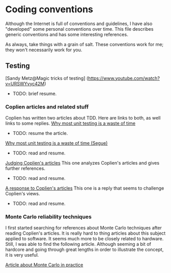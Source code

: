 # Coding conventions

Although the Internet is full of conventions and guidelines, I have also
"developed" some personal conventions over time. This file describes generic
conventions and has some interesting references.

As always, take things with a grain of salt. These conventions work for me;
they won't necessarily work for you.

## Testing

[Sandy Metz@Magic tricks of testing] (https://www.youtube.com/watch?v=URSWYvyc42M)
* TODO: brief resume.

### Coplien articles and related stuff

Coplien has written two articles about TDD. Here are links to both, as well links to some replies.
[Why most unit testing is a waste of time](http://www.rbcs-us.com/documents/Why-Most-Unit-Testing-is-Waste.pdf)
* TODO: resume the article.

[Why most unit testing is a waste of time (Segue)](http://www.rbcs-us.com/documents/Segue.pdf)
* TODO: read and resume.


[Judging Coplien's articles](https://theholyjava.wordpress.com/2015/01/26/challenging-myself-with-copliens-why-most-unit-testing-is-waste/)
This one analyzes Coplien's articles and gives further references.
* TODO: read and resume.

[A response to Coplien's articles](http://henrikwarne.com/2014/09/04/a-response-to-why-most-unit-testing-is-waste/)
This one is a reply that seems to challenge Coplien's views.
* TODO: read and resume.

### Monte Carlo reliability techniques

I first started searching for references about Monte Carlo techniques after reading Coplien's articles.
It is really hard to thing articles about this subject applied to software. It seems much more
to be closely related to hardware. Still, I was able to find the following article. Although seeming
a bit of hardcore and going through great lengths in order to illustrate the concept, it is very useful.

[Article about Monte Carlo in practice](http://www-cs-students.stanford.edu/~briank/BrianKorverMonteCarlo.pdf)
